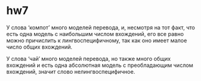 # hw7  
У слова ‘компот’ много моделей перевода, и, несмотря на тот факт, что есть одна модель с наибольшим числом вхождений, его все равно можно причислить к лингвоспецифичному, так как оно имеет малое число общих вхождений.  

У слова ‘чай’ много моделей перевода, но также много общих вхождений и есть одна абсолютная модель с преобладающим числом вхождений, значит слово нелингвоспецифичное.
